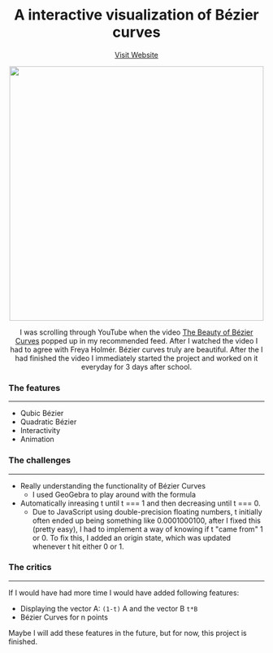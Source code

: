 <h1 align="center">
A interactive visualization of Bézier curves
</h1>

<p align="center">
<a align="center" href="https://beziercurves.vercel.app/">Visit Website</a>
 </p>
<p align="center">
<img src="https://user-images.githubusercontent.com/70843626/132389170-fb2514bd-04ca-4bfc-a80f-c0ec745c4c81.png" width=500/>
 </p>

<p align="center"> 
I was scrolling through YouTube when the video <a href="https://www.youtube.com/watch?v=aVwxzDHniEw&t=462s">The Beauty of Bézier Curves</a> popped up in my recommended feed. After I watched the video I had to agree with Freya Holmér. Bézier curves truly are beautiful. After the I had finished the video I immediately started the project and worked on it everyday for 3 days after school.</p>


### The features
---
* Qubic Bézier
* Quadratic Bézier
* Interactivity
* Animation

### The challenges
---
* Really understanding the functionality of Bézier Curves
    - I used GeoGebra to play around with the formula
* Automatically inreasing t until t === 1 and then decreasing until t === 0.
   - Due to JavaScript using double-precision floating numbers, t initially often ended up being something like 0.0001000100, after I fixed this (pretty easy), I had to implement a way of knowing if t "came from" 1 or 0. To fix this, I added an origin state, which was updated whenever t hit either 0 or 1. 

### The critics
---
If I would have had more time I would have added following features:
- Displaying the vector A: `(1-t)` A and the vector B `t*B`
- Bézier Curves for n points

Maybe I will add these features in the future, but for now, this project is finished.
